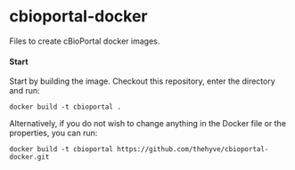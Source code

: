 # cbioportal-docker
Files to create cBioPortal docker images.

#### Start
Start by building the image. Checkout this repository, enter the directory and run:

`docker build -t cbioportal .`

Alternatively, if you do not wish to change anything in the Docker file or the properties, you can run: 

`docker build -t cbioportal https://github.com/thehyve/cbioportal-docker.git`
